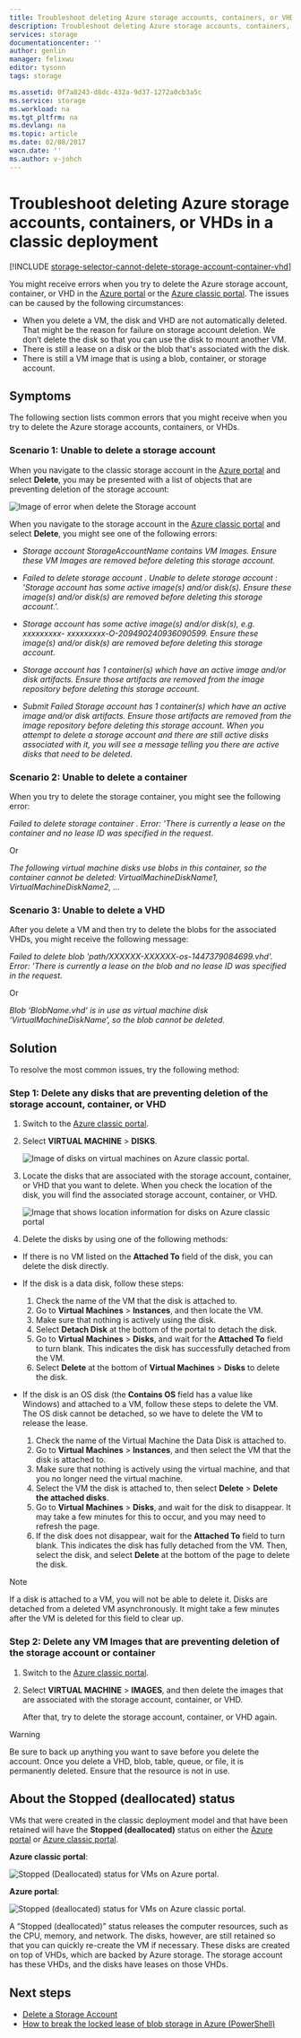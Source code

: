 ```yaml
---
title: Troubleshoot deleting Azure storage accounts, containers, or VHDs in a classic deployment| Azure
description: Troubleshoot deleting Azure storage accounts, containers, or VHDs in a classic deployment
services: storage
documentationcenter: ''
author: genlin
manager: felixwu
editor: tysonn
tags: storage

ms.assetid: 0f7a8243-d8dc-432a-9d37-1272a0cb3a5c
ms.service: storage
ms.workload: na
ms.tgt_pltfrm: na
ms.devlang: na
ms.topic: article
ms.date: 02/08/2017
wacn.date: ''
ms.author: v-johch
---
```


# Troubleshoot deleting Azure storage accounts, containers, or VHDs in a classic deployment
[!INCLUDE [storage-selector-cannot-delete-storage-account-container-vhd](../../includes/storage-selector-cannot-delete-storage-account-container-vhd.md)]

You might receive errors when you try to delete the Azure storage account, container, or VHD in the [Azure portal](https://portal.azure.cn/) or the [Azure classic portal](https://manage.windowsazure.cn/). The issues can be caused by the following circumstances:

* When you delete a VM, the disk and VHD are not automatically deleted. That might be the reason for failure on storage account deletion. We don’t delete the disk so that you can use the disk to mount another VM.
* There is still a lease on a disk or the blob that's associated with the disk.
* There is still a VM image that is using a blob, container, or storage account.

## Symptoms
The following section lists common errors that you might receive when you try to delete the Azure storage accounts, containers, or VHDs.

### Scenario 1: Unable to delete a storage account
When you navigate to the classic storage account in the [Azure portal](https://portal.azure.cn/) and select **Delete**, you may be presented with a list of objects that are preventing deletion of the storage account:

  ![Image of error when delete the Storage account](./media/storage-cannot-delete-storage-account-container-vhd/newerror.png)

When you navigate to the storage account in the [Azure classic portal](https://manage.windowsazure.cn/) and select **Delete**, you might see one of the following errors:

- *Storage account StorageAccountName contains VM Images. Ensure these VM Images are removed before deleting this storage account.*

- *Failed to delete storage account <vm-storage-account-name>. Unable to delete storage account <vm-storage-account-name>: 'Storage account <vm-storage-account-name> has some active image(s) and/or disk(s). Ensure these image(s) and/or disk(s) are removed before deleting this storage account.'.*

- *Storage account <vm-storage-account-name> has some active image(s) and/or disk(s), e.g. xxxxxxxxx- xxxxxxxxx-O-209490240936090599. Ensure these image(s) and/or disk(s) are removed before deleting this storage account.*

- *Storage account <vm-storage-account-name> has 1 container(s) which have an active image and/or disk artifacts. Ensure those artifacts are removed from the image repository before deleting this storage account*.

- *Submit Failed
Storage account <vm-storage-account-name> has 1 container(s) which have an active image and/or disk artifacts. Ensure those artifacts are removed from the image repository before deleting this storage account.
When you attempt to delete a storage account and there are still active disks associated with it, you will see a message telling you there are active disks that need to be deleted*.

### Scenario 2: Unable to delete a container
When you try to delete the storage container, you might see the following error:

*Failed to delete storage container <container name>. Error: 'There is currently a lease on the container and no lease ID was specified in the request*.

Or

*The following virtual machine disks use blobs in this container, so the container cannot be deleted: VirtualMachineDiskName1, VirtualMachineDiskName2, ...*

### Scenario 3: Unable to delete a VHD
After you delete a VM and then try to delete the blobs for the associated VHDs, you might receive the following message:

*Failed to delete blob 'path/XXXXXX-XXXXXX-os-1447379084699.vhd'. Error: 'There is currently a lease on the blob and no lease ID was specified in the request.*

Or

*Blob ‘BlobName.vhd’ is in use as virtual machine disk ‘VirtualMachineDiskName’, so the blob cannot be deleted.*

## Solution
To resolve the most common issues, try the following method:

### Step 1: Delete any disks that are preventing deletion of the storage account, container, or VHD
1. Switch to the [Azure classic portal](https://manage.windowsazure.cn/).
2. Select **VIRTUAL MACHINE** > **DISKS**.

    ![Image of disks on virtual machines on Azure classic portal.](./media/storage-cannot-delete-storage-account-container-vhd/VMUI.png)
3. Locate the disks that are associated with the storage account, container, or VHD that you want to delete. When you check the location of the disk, you will find the associated storage account, container, or VHD.

    ![Image that shows location information for disks on Azure classic portal](./media/storage-cannot-delete-storage-account-container-vhd/DiskLocation.png)
4. Delete the disks by using one of the following methods:

  - If  there is no VM listed on the **Attached To** field of the disk, you can delete the disk directly.

  - If the disk is a data disk, follow these steps:

    1. Check the name of the VM that the disk is attached to.
    2. Go to **Virtual Machines** > **Instances**, and then locate the VM.
    3. Make sure that nothing is actively using the disk.
    4. Select **Detach Disk** at the bottom of the portal to detach the disk.
    5. Go to **Virtual Machines** > **Disks**, and wait for the **Attached To** field to turn blank. This indicates the disk has successfully detached from the VM.
    6. Select **Delete** at the bottom of **Virtual Machines** > **Disks** to delete the disk.

  - If the disk is an OS disk (the **Contains OS** field has a value like Windows) and attached to a VM, follow these steps to delete the VM. The OS disk cannot be detached, so we have to delete the VM to release the lease.

    1. Check the name of the Virtual Machine the Data Disk is attached to.  
    2. Go to **Virtual Machines** > **Instances**, and then select the VM that the disk is attached to.
    3. Make sure that nothing is actively using the virtual machine, and that you no longer need the virtual machine.
    4. Select the VM the disk is attached to, then select **Delete** > **Delete the attached disks**.
    5. Go to **Virtual Machines** > **Disks**, and wait for the disk to disappear.  It may take a few minutes for this to occur, and you may need to refresh the page.
    6. If the disk does not disappear, wait for the **Attached To** field to turn blank. This indicates the disk has fully detached from the VM.  Then, select the disk, and select **Delete** at the bottom of the page to delete the disk.

   > [!NOTE]
   >If a disk is attached to a VM, you will not be able to delete it. Disks are detached from a deleted VM asynchronously. It might take a few minutes after the VM is deleted for this field to clear up.

### Step 2: Delete any VM Images that are preventing deletion of the storage account or container
1. Switch to the [Azure classic portal](https://manage.windowsazure.cn/).
2. Select **VIRTUAL MACHINE** > **IMAGES**, and then delete the images that are associated with the storage account, container, or VHD.

    After that, try to delete the storage account, container, or VHD again.

> [!WARNING]
> Be sure to back up anything you want to save before you delete the account. Once you delete a VHD, blob, table, queue, or file, it is permanently deleted. Ensure that the resource is not in use.
>
>

## About the Stopped (deallocated) status
VMs that were created in the classic deployment model and that have been retained will have the **Stopped (deallocated)** status on either the [Azure portal](https://portal.azure.cn/) or [Azure classic portal](https://manage.windowsazure.cn/).

**Azure classic portal**:

![Stopped (Deallocated) status for VMs on Azure portal.](./media/storage-cannot-delete-storage-account-container-vhd/moreinfo2.png)

**Azure portal**:

![Stopped (deallocated) status for VMs on Azure classic portal.](./media/storage-cannot-delete-storage-account-container-vhd/moreinfo1.png)

A “Stopped (deallocated)” status releases the computer resources, such as the CPU, memory, and network. The disks, however, are still retained so that you can quickly re-create the VM if necessary. These disks are created on top of VHDs, which are backed by Azure storage. The storage account has these VHDs, and the disks have leases on those VHDs.

## Next steps
- [Delete a Storage Account](./storage-create-storage-account.md#delete-a-storage-account)
- [How to break the locked lease of blob storage in Azure (PowerShell)](https://gallery.technet.microsoft.com/scriptcenter/How-to-break-the-locked-c2cd6492)